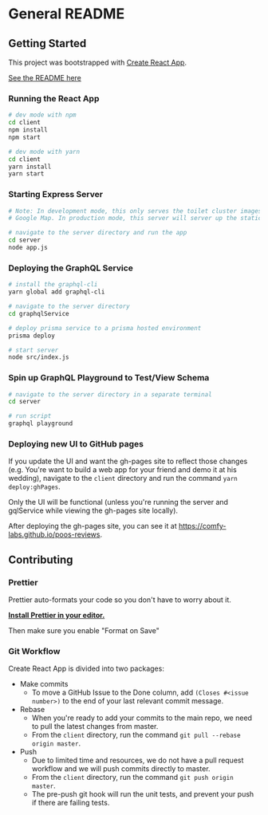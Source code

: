 # General README

## Getting Started

This project was bootstrapped with [Create React App](https://github.com/facebook/create-react-app).

[See the README here](/README-create-react-app.md)

### Running the React App

```sh
# dev mode with npm
cd client
npm install
npm start

# dev mode with yarn
cd client
yarn install
yarn start
```

### Starting Express Server

```sh
# Note: In development mode, this only serves the toilet cluster images for the
# Google Map. In production mode, this server will server up the static content.

# navigate to the server directory and run the app
cd server
node app.js
```

### Deploying the GraphQL Service

```sh
# install the graphql-cli
yarn global add graphql-cli

# navigate to the server directory
cd graphqlService

# deploy prisma service to a prisma hosted environment
prisma deploy

# start server
node src/index.js
```

### Spin up GraphQL Playground to Test/View Schema

```sh
# navigate to the server directory in a separate terminal
cd server

# run script
graphql playground
```

### Deploying new UI to GitHub pages

If you update the UI and want the gh-pages site to reflect those changes
(e.g. You're want to build a web app for your friend and demo it at his
wedding), navigate to the `client` directory and run the command
`yarn deploy:ghPages`.

Only the UI will be functional (unless you're running the server and
gqlService while viewing the gh-pages site locally).

After deploying the gh-pages site, you can see it at https://comfy-labs.github.io/poos-reviews.

## Contributing

### Prettier

Prettier auto-formats your code so you don't have to worry about it.

**[Install Prettier in your editor.](https://prettier.io/docs/en/editors.html)**

Then make sure you enable "Format on Save"

### Git Workflow

Create React App is divided into two packages:

- Make commits
  - To move a GitHub Issue to the Done column, add `(Closes #<issue number>)` to
  the end of your last relevant commit message.
- Rebase
  - When you're ready to add your commits to the main repo, we need to pull the
  latest changes from master.
  - From the `client` directory, run the command `git pull --rebase origin master`.
- Push
  - Due to limited time and resources, we do not have a pull request workflow
  and we will push commits directly to master.
  - From the `client` directory, run the command `git push origin master`.
  - The pre-push git hook will run the unit tests, and prevent your push if
  there are failing tests.

